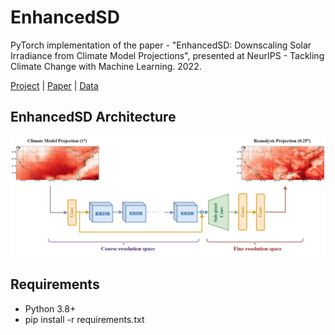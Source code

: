 # EnhancedSD
PyTorch implementation of the paper - "EnhancedSD: Downscaling Solar Irradiance from Climate Model Projections", presented at NeurIPS - Tackling Climate Change with Machine Learning. 2022. 

[Project](https://www.climatechange.ai/papers/neurips2022/67)   |  [Paper](https://s3.us-east-1.amazonaws.com/climate-change-ai/papers/neurips2022/67/paper.pdf)   |  [Data](https://app.globus.org/file-manager?origin_id=943242d8-f344-48df-babe-98884ccf0633&origin_path=%2F)


## EnhancedSD Architecture 
![](./arch.jpg)


## Requirements
- Python 3.8+
- pip install -r requirements.txt
